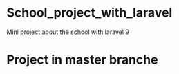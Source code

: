 # School_project_with_laravel
Mini project about the school with laravel 9
# Project in master branche
